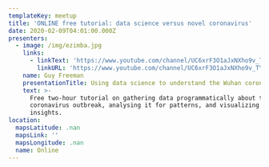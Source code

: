 ```yaml
---
templateKey: meetup
title: 'ONLINE free tutorial: data science versus novel coronavirus'
date: 2020-02-09T04:01:00.000Z
presenters:
  - image: /img/ezimba.jpg
    links:
      - linkText: 'https://www.youtube.com/channel/UC6xrF3O1aJxNXho9v_TYBMg'
        linkURL: 'https://www.youtube.com/channel/UC6xrF3O1aJxNXho9v_TYBMg'
    name: Guy Freeman
    presentationTitle: Using data science to understand the Wuhan coronavirus
    text: >-
      Free two-hour tutorial on gathering data programmatically about the novel
      coronavirus outbreak, analysing it for patterns, and visualizing any
      insights.
location:
  mapsLatitude: .nan
  mapsLink: ''
  mapsLongitude: .nan
  name: Online
---
```



